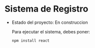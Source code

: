 <h1>Sistema de Registro</h1>

- Estado del proyecto: En construccion

  Para ejecutar el sistema, debes poner:

  ```npm install react```

